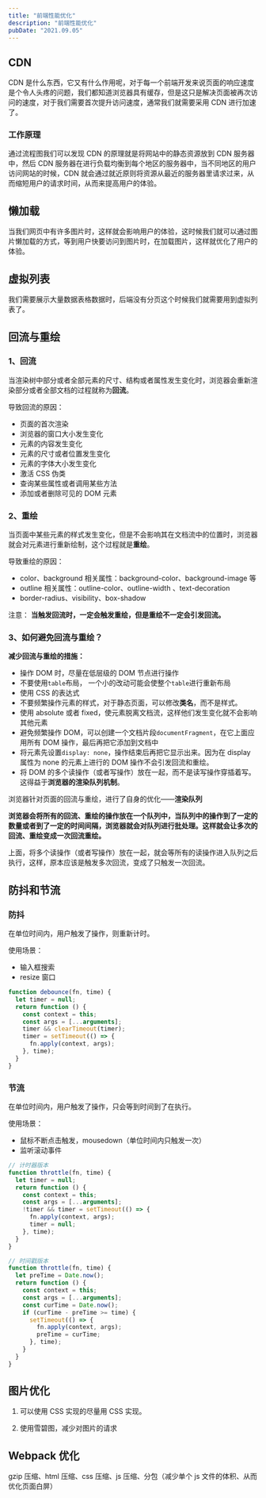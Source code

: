 ```yaml
---
title: "前端性能优化"
description: "前端性能优化"
pubDate: "2021.09.05"
---
```


## CDN

CDN 是什么东西，它又有什么作用呢，对于每一个前端开发来说页面的响应速度是个令人头疼的问题，我们都知道浏览器具有缓存，但是这只是解决页面被再次访问的速度，对于我们需要首次提升访问速度，通常我们就需要采用 CDN 进行加速了。

### 工作原理

通过流程图我们可以发现 CDN 的原理就是将网站中的静态资源放到 CDN 服务器中，然后 CDN 服务器在进行负载均衡到每个地区的服务器中，当不同地区的用户访问网站的时候，CDN 就会通过就近原则将资源从最近的服务器里请求过来，从而缩短用户的请求时间，从而来提高用户的体验。

## 懒加载

当我们网页中有许多图片时，这样就会影响用户的体验，这时候我们就可以通过图片懒加载的方式，等到用户快要访问到图片时，在加载图片，这样就优化了用户的体验。

## 虚拟列表

我们需要展示大量数据表格数据时，后端没有分页这个时候我们就需要用到虚拟列表了。

## 回流与重绘

### 1、回流

当渲染树中部分或者全部元素的尺寸、结构或者属性发生变化时，浏览器会重新渲染部分或者全部文档的过程就称为**回流**。

导致回流的原因：

- 页面的首次渲染
- 浏览器的窗口大小发生变化
- 元素的内容发生变化
- 元素的尺寸或者位置发生变化
- 元素的字体大小发生变化
- 激活 CSS 伪类
- 查询某些属性或者调用某些方法
- 添加或者删除可见的 DOM 元素

### 2、重绘

当页面中某些元素的样式发生变化，但是不会影响其在文档流中的位置时，浏览器就会对元素进行重新绘制，这个过程就是**重绘**。

导致重绘的原因：

- color、background 相关属性：background-color、background-image 等
- outline 相关属性：outline-color、outline-width 、text-decoration
- border-radius、visibility、box-shadow

注意： **当触发回流时，一定会触发重绘，但是重绘不一定会引发回流。**

### 3、如何避免回流与重绘？

**减少回流与重绘的措施：**

- 操作 DOM 时，尽量在低层级的 DOM 节点进行操作
- 不要使用`table`布局， 一个小的改动可能会使整个`table`进行重新布局
- 使用 CSS 的表达式
- 不要频繁操作元素的样式，对于静态页面，可以修改**类名**，而不是样式。
- 使用 absolute 或者 fixed，使元素脱离文档流，这样他们发生变化就不会影响其他元素
- 避免频繁操作 DOM，可以创建一个文档片段`documentFragment`，在它上面应用所有 DOM 操作，最后再把它添加到文档中
- 将元素先设置`display: none`，操作结束后再把它显示出来。因为在 display 属性为 none 的元素上进行的 DOM 操作不会引发回流和重绘。
- 将 DOM 的多个读操作（或者写操作）放在一起，而不是读写操作穿插着写。这得益于**浏览器的渲染队列机制**。

浏览器针对页面的回流与重绘，进行了自身的优化——**渲染队列**

**浏览器会将所有的回流、重绘的操作放在一个队列中，当队列中的操作到了一定的数量或者到了一定的时间间隔，浏览器就会对队列进行批处理。这样就会让多次的回流、重绘变成一次回流重绘。**

上面，将多个读操作（或者写操作）放在一起，就会等所有的读操作进入队列之后执行，这样，原本应该是触发多次回流，变成了只触发一次回流。

## 防抖和节流

### 防抖

在单位时间内，用户触发了操作，则重新计时。

使用场景：

- 输入框搜索
- resize 窗口

```javascript
function debounce(fn, time) {
  let timer = null;
  return function () {
    const context = this;
    const args = [...arguments];
    timer && clearTimeout(timer);
    timer = setTimeout(() => {
      fn.apply(context, args);
    }, time);
  }
}
```

### 节流

在单位时间内，用户触发了操作，只会等到时间到了在执行。

使用场景：

- 鼠标不断点击触发，mousedown（单位时间内只触发一次）
- 监听滚动事件

```javascript
// 计时器版本
function throttle(fn, time) {
  let timer = null;
  return function () {
    const context = this;
    const args = [...arguments];
    !timer && timer = setTimeout(() => {
      fn.apply(context, args);
      timer = null;
    }, time);
  }
}

// 时间戳版本
function throttle(fn, time) {
  let preTime = Date.now();
  return function () {
    const context = this;
    const args = [...arguments];
    const curTime = Date.now();
    if (curTime - preTime >= time) {
      setTimeout(() => {
        fn.apply(context, args);
        preTime = curTime;
      }, time);
    }
  }
}
```

## 图片优化

1. 可以使用 CSS 实现的尽量用 CSS 实现。

2. 使用雪碧图，减少对图片的请求

## Webpack 优化

gzip 压缩、html 压缩、css 压缩、js 压缩、分包（减少单个 js 文件的体积、从而优化页面白屏）
